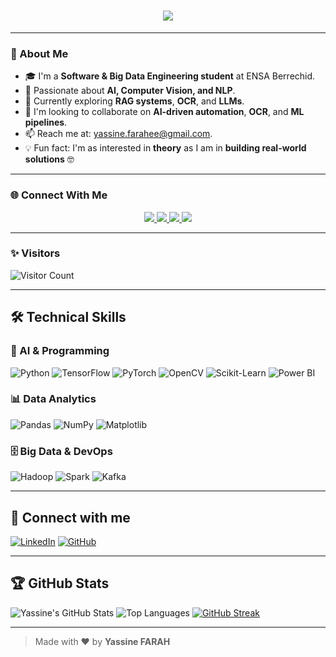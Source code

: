 <h1 align="center">
  <img src="https://readme-typing-svg.herokuapp.com/?font=Pacifico&size=40&color=1E90FF&center=true&vCenter=true&width=800&height=70&lines=Hi+there+👋;I'm+Yassine+FARAH+🤖;AI+%26+Big+Data+Engineer+Student+💻;Welcome+to+my+GitHub+Profile+🚀" />
</h1>

---

### 🧠 About Me

- 🎓 I'm a **Software & Big Data Engineering student** at ENSA Berrechid.  
- 🤖 Passionate about **AI, Computer Vision, and NLP**.  
- 🧪 Currently exploring **RAG systems**, **OCR**, and **LLMs**.  
- 👯 I'm looking to collaborate on **AI-driven automation**, **OCR**, and **ML pipelines**.  
- 📫 Reach me at: [yassine.farahee@gmail.com](mailto:yassine.farahee@gmail.com).  
- 💡 Fun fact: I'm as interested in **theory** as I am in **building real-world solutions** 🤓

---

### 🌐 Connect With Me

<p align="center">
  <a href="https://www.linkedin.com/in/farah-yassine/" target="_blank">
    <img src="https://img.shields.io/badge/LinkedIn-1E90FF?style=for-the-badge&logo=linkedin&logoColor=white" />
  </a>
  <a href="mailto:yassine.farahee@gmail.com" target="_blank">
    <img src="https://img.shields.io/badge/Gmail-1E90FF?style=for-the-badge&logo=gmail&logoColor=white" />
  </a>
  <a href="https://github.com/fyassine01" target="_blank">
    <img src="https://img.shields.io/badge/GitHub-000000?style=for-the-badge&logo=github&logoColor=white" />
  </a>
  <a href="https://www.kaggle.com/yassinefarah" target="_blank">
     <img src="https://img.shields.io/badge/Kaggle-000000?style=for-the-badge&logo=kaggle&logoColor=white" target="_blank" />
  </a>
</p>

---

### ✨ Visitors  
![Visitor Count](https://komarev.com/ghpvc/?username=fyassine01&label=Profile+Views&color=1E90FF&style=flat)

---

## 🛠️ Technical Skills

### 📌 AI & Programming
![Python](https://img.shields.io/badge/-Python-3776AB?style=flat&logo=python&logoColor=white)
![TensorFlow](https://img.shields.io/badge/-TensorFlow-FF6F00?style=flat&logo=tensorflow&logoColor=white)
![PyTorch](https://img.shields.io/badge/-PyTorch-EE4C2C?style=flat&logo=pytorch&logoColor=white)
![OpenCV](https://img.shields.io/badge/-OpenCV-5C3EE8?style=flat&logo=opencv&logoColor=white)
![Scikit-Learn](https://img.shields.io/badge/-Scikit--Learn-F7931E?style=flat&logo=scikit-learn&logoColor=white)
![Power BI](https://img.shields.io/badge/-Power%20BI-F2C811?style=flat&logo=powerbi&logoColor=black)

### 📊 Data Analytics
![Pandas](https://img.shields.io/badge/-Pandas-150458?style=flat&logo=pandas)
![NumPy](https://img.shields.io/badge/-NumPy-013243?style=flat&logo=numpy)
![Matplotlib](https://img.shields.io/badge/-Matplotlib-11557C?style=flat)

### 🗄️ Big Data & DevOps
![Hadoop](https://img.shields.io/badge/-Hadoop-66CCFF?style=flat&logo=apachehadoop)
![Spark](https://img.shields.io/badge/-Spark-F17A2B?style=flat&logo=apachespark)
![Kafka](https://img.shields.io/badge/-Kafka-231F20?style=flat&logo=apachekafka)

---

## 🔗 Connect with me

[![LinkedIn](https://img.shields.io/badge/-LinkedIn-blue?style=flat&logo=linkedin)](https://www.linkedin.com/in/farah-yassine)
[![GitHub](https://img.shields.io/badge/-GitHub-181717?style=flat&logo=github)](https://github.com/fyassine01)

---

## 🏆 GitHub Stats

![Yassine's GitHub Stats](https://github-readme-stats.vercel.app/api?username=fyassine01&show_icons=true&theme=tokyonight)
![Top Languages](https://github-readme-stats.vercel.app/api/top-langs/?username=fyassine01&layout=compact&theme=tokyonight)
[![GitHub Streak](https://streak-stats.demolab.com?user=fyassine01&theme=tokyonight)](https://git.io/streak-stats)

---

> Made with ❤️ by **Yassine FARAH**
